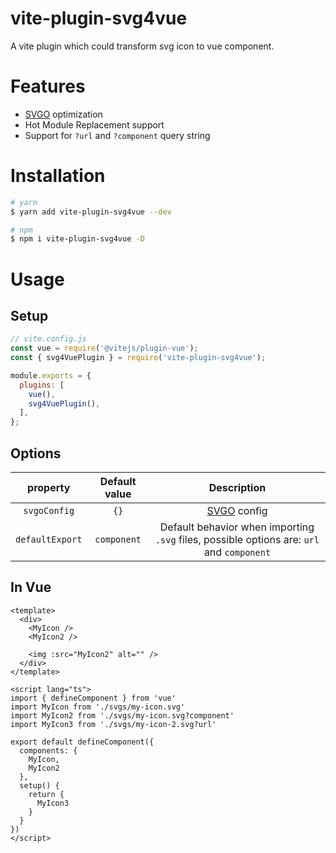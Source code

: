 # vite-plugin-svg4vue

A vite plugin which could transform svg icon to vue component.

# Features

- [SVGO](https://github.com/svg/svgo) optimization
- Hot Module Replacement support
- Support for `?url` and `?component` query string

# Installation

```bash
# yarn
$ yarn add vite-plugin-svg4vue --dev

# npm
$ npm i vite-plugin-svg4vue -D
```

# Usage
## Setup

```js
// vite.config.js
const vue = require('@vitejs/plugin-vue');
const { svg4VuePlugin } = require('vite-plugin-svg4vue');

module.exports = {
  plugins: [
    vue(),
    svg4VuePlugin(),
  ],
};
```

## Options

| property | Default value | Description |
| :---: | :---: | :---: |
| `svgoConfig` | `{}` | [SVGO](https://github.com/svg/svgo) config |
| `defaultExport` | `component` | Default behavior when importing `.svg` files, possible options are: `url` and `component` |


## In Vue

```vue
<template>
  <div>
    <MyIcon />
    <MyIcon2 />

    <img :src="MyIcon2" alt="" />
  </div>
</template>

<script lang="ts">
import { defineComponent } from 'vue'
import MyIcon from './svgs/my-icon.svg'
import MyIcon2 from './svgs/my-icon.svg?component'
import MyIcon3 from './svgs/my-icon-2.svg?url'

export default defineComponent({
  components: {
    MyIcon,
    MyIcon2
  },
  setup() {
    return {
      MyIcon3
    }
  }
})
</script>
```